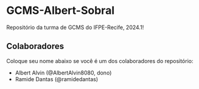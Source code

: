 # GCMS-Albert-Sobral
Repositório da turma de GCMS do IFPE-Recife, 2024.1!

## Colaboradores
Coloque seu nome abaixo se você é um dos colaboradores do repositório:
* Albert Alvin (@AlbertAlvin8080, dono)
* Ramide Dantas (@ramidedantas)
